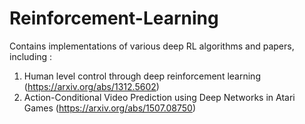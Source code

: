 # Reinforcement-Learning
Contains implementations of various deep RL algorithms and papers, including :

  1. Human level control through deep reinforcement learning (https://arxiv.org/abs/1312.5602)
  2. Action-Conditional Video Prediction using Deep Networks in Atari Games (https://arxiv.org/abs/1507.08750)
